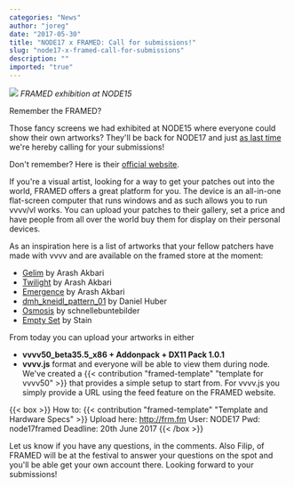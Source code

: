 ```yaml
---
categories: "News"
author: "joreg"
date: "2017-05-30"
title: "NODE17 x FRAMED: Call for submissions!"
slug: "node17-x-framed-call-for-submissions"
description: ""
imported: "true"
---
```



![](framed17.png) 
*FRAMED exhibition at NODE15*

Remember the FRAMED?

Those fancy screens we had exhibited at NODE15 where everyone could show their own artworks? They'll be back for NODE17 and just [as last time](/blog/2015/node15-x-framed-call-for-submissions) we're hereby calling for your submissions!

Don't remember? Here is their [official website](https://frm.fm/).

If you're a visual artist, looking for a way to get your patches out into the world, FRAMED offers a great platform for you. The device is an all-in-one flat-screen computer that runs windows and as such allows you to run vvvv/vl works. You can upload your patches to their gallery, set a price and have people from all over the world buy them for display on their personal devices.

As an inspiration here is a list of artworks that your fellow patchers have made with vvvv and are available on the framed store at the moment:

<!--{SPLIT()}-->
- [Gelim](https://frm.fm/a/arash_akbari/gelim) by Arash Akbari
- [Twilight](https://frm.fm/a/arash_akbari/twilight) by Arash Akbari
- [Emergence](https://frm.fm/a/arash_akbari/emergence) by Arash Akbari
- [dmh_kneidl_pattern_01](https://frm.fm/a/daniel_huber/dmh_kneidl_pattern_01) by Daniel Huber
- [Osmosis](https://frm.fm/a/schnellebuntebilder/osmosis) by schnellebuntebilder
- [Empty Set](https://frm.fm/a/stain/empty_set) by Stain
<!--{SPLIT}-->

From today you can upload your artworks in either 
* **vvvv50_beta35.5_x86 + Addonpack + DX11 Pack 1.0.1** 
* **vvvv.js** 
format and everyone will be able to view them during node. We've created a {{< contribution "framed-template" "template for vvvv50" >}} that provides a simple setup to start from. For vvvv.js you simply provide a URL using the feed feature on the FRAMED website.

{{< box >}}
How to: {{< contribution "framed-template" "Template and Hardware Specs" >}}
Upload here: http://frm.fm
User: NODE17
Pwd: node17framed
Deadline: 20th June 2017
{{< /box >}}

Let us know if you have any questions, in the comments. Also Filip, of FRAMED will be at the festival to answer your questions on the spot and you'll be able get your own account there. Looking forward to your submissions!



